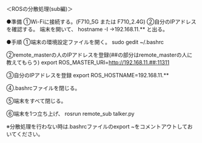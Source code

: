 ＜ROSの分散処理(sub編)＞

●準備
①Wi-Fiに接続する。(F710_5G または F710_2.4G)
②自分のIPアドレスを確認する。
端末を開いて、
hostname -I
→192.168.11.** と出る。

●手順
①端末の環境設定ファイルを開く。
sudo gedit ~/.bashrc

②remote_masterの人のIPアドレスを登録(##の部分はremote_masterの人に教えてもらう)
export ROS_MASTER_URI=http://192.168.11.##:11311

③自分のIPアドレスを登録
export ROS_HOSTNAME=192.168.11.**

④.bashrcファイルを閉じる。

⑤端末をすべて閉じる。

⑥端末を1つ立ち上げ、
rosrun remote_sub talker.py



※分散処理を行わない時は.bashrcファイルのexport ~をコメントアウトしておいてください。
